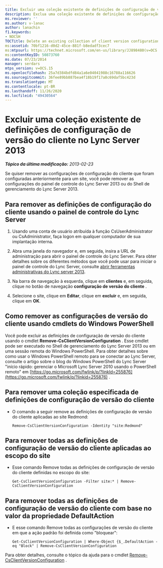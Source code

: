 ```yaml
---
title: Excluir uma coleção existente de definições de configuração de versão do cliente
description: Exclua uma coleção existente de definições de configuração de versão do cliente.
ms.reviewer: ''
ms.author: v-lanac
author: lanachin
f1.keywords:
- NOCSH
TOCTitle: Delete an existing collection of client version configuration settings
ms:assetid: 70bf1216-d0d2-45ce-881f-b8edadf3cec7
ms:mtpsurl: https://technet.microsoft.com/en-us/library/JJ898480(v=OCS.15)
ms:contentKeyID: 50873760
ms.date: 07/23/2014
manager: serdars
mtps_version: v=OCS.15
ms.openlocfilehash: 25a7d384bdfd84a1a6e04041988c16788a116626
ms.sourcegitcommit: 36fee89bb887bea4f18b19f17a8c69daf5bc423d
ms.translationtype: MT
ms.contentlocale: pt-BR
ms.lasthandoff: 11/26/2020
ms.locfileid: "49430564"
---
```

# <a name="delete-an-existing-collection-of-client-version-configuration-settings-in-lync-server-2013"></a>Excluir uma coleção existente de definições de configuração de versão do cliente no Lync Server 2013

<div data-xmlns="http://www.w3.org/1999/xhtml">

<div class="topic" data-xmlns="http://www.w3.org/1999/xhtml" data-msxsl="urn:schemas-microsoft-com:xslt" data-cs="https://msdn.microsoft.com/">

<div data-asp="https://msdn2.microsoft.com/asp">



</div>

<div id="mainSection">

<div id="mainBody">

<span> </span>

_**Tópico da última modificação:** 2013-02-23_

Se quiser remover as configurações de configuração do cliente que foram configuradas anteriormente para um site, você pode remover as configurações do painel de controle do Lync Server 2013 ou do Shell de gerenciamento do Lync Server 2013.

<div>

## <a name="to-remove-client-configuration-settings-by-using-lync-server-control-panel"></a>Para remover as definições de configuração do cliente usando o painel de controle do Lync Server

1.  Usando uma conta de usuário atribuída à função CsUserAdministrator ou CsAdministrator, faça logon em qualquer computador de sua implantação interna.

2.  Abra uma janela do navegador e, em seguida, insira a URL de administração para abrir o painel de controle do Lync Server. Para obter detalhes sobre os diferentes métodos que você pode usar para iniciar o painel de controle do Lync Server, consulte [abrir ferramentas administrativas do Lync server 2013](lync-server-2013-open-lync-server-administrative-tools.md).

3.  Na barra de navegação à esquerda, clique em **clientes** e, em seguida, clique no botão de navegação **configuração de versão do cliente** .

4.  Selecione o site, clique em **Editar**, clique em **excluir** e, em seguida, clique em **OK**.

</div>

<div>

## <a name="removing-client-version-configuration-settings-by-using-windows-powershell-cmdlets"></a>Como remover as configurações de versão do cliente usando cmdlets do Windows PowerShell

Você pode excluir as definições de configuração de versão do cliente usando o cmdlet **Remove-CsClientVersionConfiguration** . Esse cmdlet pode ser executado no Shell de gerenciamento do Lync Server 2013 ou em uma sessão remota do Windows PowerShell. Para obter detalhes sobre como usar o Windows PowerShell remoto para se conectar ao Lync Server, consulte o artigo sobre o blog do Windows PowerShell do Lync Server "início rápido: gerenciar o Microsoft Lync Server 2010 usando o PowerShell remoto" em [https://go.microsoft.com/fwlink/p/?linkId=255876](https://go.microsoft.com/fwlink/p/?linkid=255876) .

<div>

## <a name="to-remove-a-specified-collection-of-client-version-configuration-settings"></a>Para remover uma coleção especificada de definições de configuração de versão do cliente

  - O comando a seguir remove as definições de configuração de versão do cliente aplicadas ao site Redmond:
    
        Remove-CsClientVersionConfiguration -Identity "site:Redmond"

</div>

<div>

## <a name="to-remove-all-the-client-version-configuration-settings-applied-to-the-site-scope"></a>Para remover todas as definições de configuração de versão do cliente aplicadas ao escopo do site

  - Esse comando Remove todas as definições de configuração de versão do cliente definidas no escopo do site:
    
        Get-CsClientVersionConfiguration -Filter site:* | Remove-CsClientVersionConfiguration

</div>

<div>

## <a name="to-remove-all-the-client-version-configuration-settings-based-on-the-value-of-the-defaultaction-property"></a>Para remover todas as definições de configuração de versão do cliente com base no valor da propriedade DefaultAction

  - E esse comando Remove todas as configurações de versão do cliente em que a ação padrão foi definida como "bloquear":
    
        Get-CsClientVersionConfiguration | Where-Object {$_.DefaultAction -eq "Block" | Remove-CsClientVersionConfiguration

</div>

Para obter detalhes, consulte o tópico da ajuda para o cmdlet [Remove-CsClientVersionConfiguration](https://technet.microsoft.com/library/Gg425925(v=OCS.15)) .

</div>

</div>

<span> </span>

</div>

</div>

</div>

